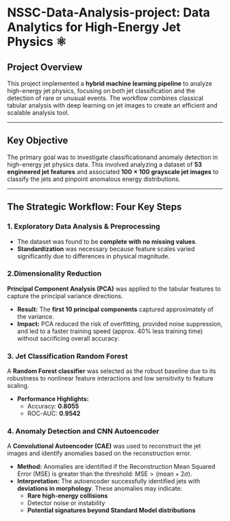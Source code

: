 # NSSC-Data-Analysis-project: Data Analytics for High-Energy Jet Physics ⚛️

## Project Overview

This project implemented a **hybrid machine learning pipeline** to analyze high-energy jet physics, focusing on both jet classification and the detection of rare or unusual events. The workflow combines classical tabular analysis with deep learning on jet images to create an efficient and scalable analysis tool.

---

## Key Objective

The primary goal was to investigate classificationand anomaly detection in high-energy jet physics data. This involved analyzing a dataset of **53 engineered jet features** and associated **$100 \times 100$ grayscale jet images** to classify the jets and pinpoint anomalous energy distributions.

---

## The Strategic Workflow: Four Key Steps

### 1. Exploratory Data Analysis & Preprocessing

* The dataset was found to be **complete with no missing values**.
* **Standardization** was necessary because feature scales varied significantly due to differences in physical magnitude.

### 2.Dimensionality Reduction

**Principal Component Analysis (PCA)** was applied to the tabular features to capture the principal variance directions.

* **Result:** The **first 10 principal components** captured approximately of the variance.
* **Impact:** PCA reduced the risk of overfitting, provided noise suppression, and led to a faster training speed (approx. 40% less training time) without sacrificing overall accuracy.

### 3. Jet Classification Random Forest

A **Random Forest classifier** was selected as the robust baseline due to its robustness to nonlinear feature interactions and low sensitivity to feature scaling.

* **Performance Highlights:**
    * Accuracy: **0.8055**
    * ROC-AUC: **0.9542** 

### 4. Anomaly Detection and CNN Autoencoder

A **Convolutional Autoencoder (CAE)** was used to reconstruct the jet images and identify anomalies based on the reconstruction error.

* **Method:** Anomalies are identified if the Reconstruction Mean Squared Error (MSE) is greater than the threshold: $\text{MSE} > (\text{mean} + 2\sigma)$.
* **Interpretation:** The autoencoder successfully identified jets with **deviations in morphology**. These anomalies may indicate:
    * **Rare high-energy collisions**
    * Detector noise or instability
    * **Potential signatures beyond Standard Model distributions** 
